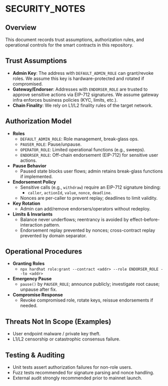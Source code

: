 # SECURITY_NOTES

## Overview
This document records trust assumptions, authorization rules, and operational controls
for the smart contracts in this repository.

## Trust Assumptions
- **Admin Key**: The address with `DEFAULT_ADMIN_ROLE` can grant/revoke roles. We assume this key
  is hardware-protected and rotated if compromised.
- **Gateway/Endorser**: Addresses with `ENDORSER_ROLE` are trusted to approve sensitive actions
  via EIP-712 signatures. We assume gateway infra enforces business policies (KYC, limits, etc.).
- **Chain Finality**: We rely on L1/L2 finality rules of the target network.

## Authorization Model
- **Roles**
  - `DEFAULT_ADMIN_ROLE`: Role management, break-glass ops.
  - `PAUSER_ROLE`: Pause/unpause.
  - `OPERATOR_ROLE`: Limited operational functions (e.g., sweeps).
  - `ENDORSER_ROLE`: Off-chain endorsement (EIP-712) for sensitive user actions.
- **Pause Behavior**
  - Paused state blocks user flows; admin retains break-glass functions if implemented.
- **Endorsement Policy**
  - Sensitive calls (e.g., `withdraw`) require an EIP-712 signature binding:
    - `caller`, `actionId`, `value`, `nonce`, `deadline`.
  - Nonces are per-caller to prevent replay; deadlines to limit validity.
- **Key Rotation**
  - Admin can add/remove endorsers/operators without redeploy.
- **Limits & Invariants**
  - Balance never underflows; reentrancy is avoided by effect-before-interaction pattern.
  - Endorsement replay prevented by nonces; cross-contract replay prevented by domain separator.

## Operational Procedures
- **Granting Roles**
  - `npx hardhat role:grant --contract <addr> --role ENDORSER_ROLE --to <addr>`
- **Emergency Pause**
  - `pause()` by `PAUSER_ROLE`; announce publicly; investigate root cause; unpause after fix.
- **Compromise Response**
  - Revoke compromised role, rotate keys, reissue endorsements if needed.

## Threats Not In Scope (Examples)
- User endpoint malware / private key theft.
- L1/L2 censorship or catastrophic consensus failure.

## Testing & Auditing
- Unit tests assert authorization failures for non-role users.
- Fuzz tests recommended for signature parsing and nonce handling.
- External audit strongly recommended prior to mainnet launch.
